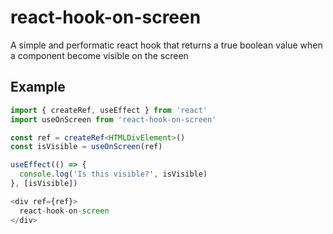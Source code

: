 # react-hook-on-screen

A simple and performatic react hook that returns a true boolean value when a component become visible on the screen


## Example

```typescript
import { createRef, useEffect } from 'react'
import useOnScreen from 'react-hook-on-screen'

const ref = createRef<HTMLDivElement>()
const isVisible = useOnScreen(ref)

useEffect(() => {
  console.log('Is this visible?', isVisible)
}, [isVisible])

<div ref={ref}>
  react-hook-on-screen
</div>
```
